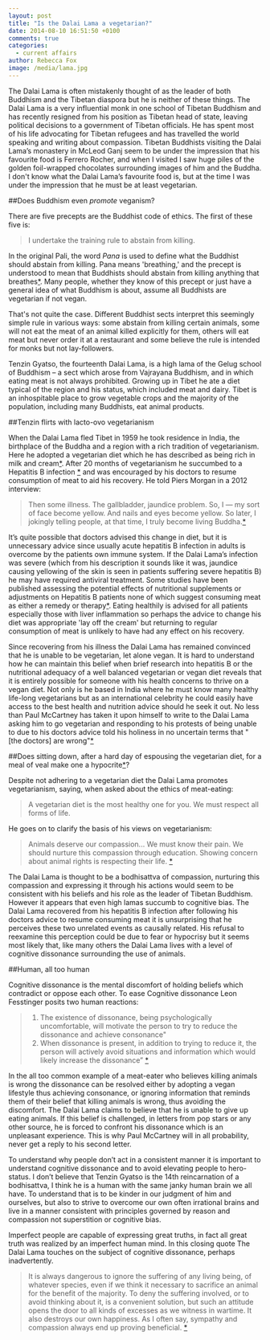 ```yaml
---
layout: post
title: "Is the Dalai Lama a vegetarian?"
date: 2014-08-10 16:51:50 +0100
comments: true
categories:
  - current affairs
author: Rebecca Fox
image: /media/lama.jpg
---
```

The Dalai Lama is often mistakenly thought of as the leader of both Buddhism and the Tibetan diaspora but he is neither of these things. The Dalai Lama is a very influential monk in one school of Tibetan Buddhism and has recently resigned from his position as Tibetan head of state, leaving political decisions to a government<!--more-->  of Tibetan officials. He has spent most of his life advocating for Tibetan refugees and has travelled the world speaking and writing about compassion. Tibetan Buddhists visiting the Dalai Lama’s monastery in McLeod Ganj seem to be under the impression that his favourite food is Ferrero Rocher, and when I visited I saw huge piles of the golden foil-wrapped chocolates surrounding images of him and the Buddha. I don't know what the Dalai Lama’s favourite food is, but at the time I was under the impression that he must be at least vegetarian.

##Does Buddhism even *promote* veganism?

There are five precepts are the Buddhist code of ethics. The first of these five is:
 
>I undertake the training rule to abstain from killing.
 
In the original Pali, the word *Pana* is used to define what the Buddhist should abstain from killing. Pana means 'breathing,' and the precept is understood to mean that Buddhists should abstain from killing anything that breathes[*](http://en.wikipedia.org/wiki/Five_Precepts "Wikipedia article on the five precepts"). Many people, whether they know of this precept or just have a general idea of what Buddhism is about, assume all Buddhists are vegetarian if not vegan.
 
That's not quite the case. Different Buddhist sects interpret this seemingly simple rule in various ways: some abstain from killing certain animals, some will not eat the meat of an animal killed explicitly for them, others will eat meat but never order it at a restaurant and some believe the rule is intended for monks but not lay-followers.
 
Tenzin Gyatso, the fourteenth Dalai Lama, is a high lama of the Gelug school of Buddhism – a sect which arose from Vajrayana Buddhism, and in which eating meat is not always prohibited. Growing up in Tibet he ate a diet typical of the region and his status, which included meat and dairy. Tibet is an inhospitable place to grow vegetable crops and the majority of the population, including many Buddhists, eat animal products.

##Tenzin flirts with lacto-ovo vegetarianism
 
When the Dalai Lama fled Tibet in 1959 he took residence in India, the birthplace of the Buddha and a region with a rich tradition of vegetarianism. Here he adopted a vegetarian diet which he has described as being rich in milk and cream[*](http://www.dalailama.com/messages/transcripts/barkha-dutt-interview-ndtv "Transcript of a 2010 interview with in which the Dalai Lama describes his vegetarian diet to Barkha Dutt of NDTV"). After 20 months of vegetarianism he succumbed to a Hepatitis B infection [*](http://www.independent.co.uk/news/world/asia/karma-chameleon-he-charms-the-west-but-can-the-dalai-lama-save-tibet-828785.html "Article covering the biography of the Dalai Lama including details of his Hepatitis B") and was encouraged by his doctors to resume consumption of meat to aid his recovery. He told Piers Morgan in a 2012 interview:
 
> Then some illness. The gallbladder, jaundice problem. So, I — my sort of face become yellow.  And nails and eyes become yellow. So later, I jokingly telling people, at that time, I truly become living Buddha.[*](http://transcripts.cnn.com/TRANSCRIPTS/1204/25/pmt.01.html "Transcript of a 2012 Piers Morgan interview with the Dalai Lama")
 
It’s quite possible that doctors advised this change in diet, but it is unnecessary advice since usually acute hepatitis B infection in adults is overcome by the patients own immune system. If the Dalai Lama’s infection was severe (which from his description it sounds like it was, jaundice causing yellowing of the skin is seen in patients suffering severe hepatitis B) he may have required antiviral treatment.  Some studies have been published assessing the potential effects of nutritional supplements or adjustments on Hepatitis B patients none of which suggest consuming meat as either a remedy or therapy[*](http://www.lef.org/protocols/infections/hepatitis_b_08.htm#nutritional "Article summarizing the effect of various nutrition strategies that have been studied in Hepatitis B patients. "). Eating healthily is advised for all patients especially those with liver inflammation so perhaps the advice to change his diet was appropriate 'lay off the cream' but returning to regular consumption of meat is unlikely to have had any effect on his recovery.
 
Since recovering from his illness the Dalai Lama has remained convinced that he is unable to be vegetarian, let alone vegan.  It is hard to understand how he can maintain this belief when brief research into hepatitis B or the nutritional adequacy of a well balanced vegetarian or vegan diet reveals that it is entirely possible for someone with his health concerns to thrive on a vegan diet. Not only is he based in India where he must know many healthy life-long vegetarians but as an international celebrity he could easily have access to the best health and nutrition advice should he seek it out. No less than Paul McCartney has taken it upon himself to write to the Dalai Lama asking him to go vegetarian and responding to his protests of being unable to due to his doctors advice told his holiness in no uncertain terms that "[the doctors] are wrong"[*](http://www.ecorazzi.com/2008/12/16/paul-mccartney-reveals-shock-in-dalai-lamas-meat-eating-ways/ "Paul McCartney petitions the Dalai Lama")

##Does sitting down, after a hard day of espousing the vegetarian diet, for a meal of veal make one a hypocrite[*](http://www.chow.com/food-news/2820/the-dalai-lama-loves-him-some-veal/ "In 2007 he Dalai Lama enjoyed a decadent meal prepared by chef Sandy D’Amato that included veal")?
 
Despite not adhering to a vegetarian diet the Dalai Lama promotes vegetarianism, saying, when asked about the ethics of meat-eating:
 
>A vegetarian diet is the most healthy one for you. We must respect all forms of life.
 
He goes on to clarify the basis of his views on vegetarianism:
 
>Animals deserve our compassion... We must know their pain. We should nurture this compassion through education. Showing concern about animal rights is respecting their life. [*](http://www.ecorazzi.com/2012/11/29/dalai-lama-its-best-to-go-vegetarian/ "Article explaining the Dalai Lamas stance on vegetarianism")
 
The Dalai Lama is thought to be a bodhisattva of compassion, nurturing this compassion and expressing it through his actions would seem to be consistent with his beliefs and his role as the leader of Tibetan Buddhism. However it appears that even high lamas succumb to cognitive bias. The Dalai Lama recovered from his hepatitis B infection after following his doctors advice to resume consuming meat it is unsurprising that he perceives  these two unrelated events as causally related. His refusal to reexamine this perception could be due to fear or hypocrisy but it seems most likely that, like many others the Dalai Lama lives with a level of cognitive dissonance surrounding the use of animals.

##Human, all too human
 
Cognitive dissonance is the mental discomfort of holding beliefs which contradict or oppose each other. To ease Cognitive dissonance Leon Fesstinger posits two human reactions:
 
>1. The existence of dissonance, being psychologically uncomfortable, will motivate the person to try to reduce the dissonance and achieve consonance"
>2. When dissonance is present, in addition to trying to reduce it, the person will actively avoid situations and information which would likely  increase the dissonance” [*](http://en.wikipedia.org/wiki/Cognitive_dissonance "From the Wikipedia article on cognative dissonance")
 
In the all too common example of a meat-eater who believes killing animals is wrong the dissonance can be resolved either by adopting a vegan lifestyle thus achieving consonance, or ignoring information that reminds them of their belief that killing animals is wrong, thus avoiding the discomfort. The Dalai Lama claims to believe that he is unable to give up eating animals. If this belief is challenged, in letters from pop stars or any other source, he is forced to confront his dissonance which is an unpleasant experience. This is why Paul McCartney will in all probability, never get a reply to his second letter.
 
To understand why people don’t act in a consistent manner it is important to understand cognitive dissonance and to avoid elevating people to hero-status. I don’t believe that Tenzin Gyatso is the 14th reincarnation of a bodhisattva, I think he is a human with the same janky human brain we all have. To understand that is to be kinder in our judgment of him and ourselves, but also to strive to overcome our own often irrational brains and live in a manner consistent with principles governed by reason and compassion not superstition or cognitive bias.
 
Imperfect people are capable of expressing great truths, in fact all great truth was realized by an imperfect human mind. In this closing quote The Dalai Lama touches on the subject of cognitive dissonance, perhaps inadvertently.
 
>It is always dangerous to ignore the suffering of any living being, of whatever species, even if we think it necessary to sacrifice an animal for the benefit of the majority. To deny the suffering involved, or to avoid thinking about it, is a convenient solution, but such an attitude opens the door to all kinds of excesses as we witness in wartime. It also destroys our own happiness.  As I often say, sympathy and compassion always end up proving beneficial. [*](http://samvidbeauty.com/2013/02/a-lesson-from-the-dalai-lama-on-meat-eating "Quote attributed to the Dalai Lama in this article ‘A Lesson From the Dalai Lama On Meat Eating’")
